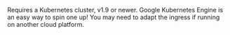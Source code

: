 Requires a Kubernetes cluster, v1.9 or newer. Google Kubernetes Engine is an easy way to spin one up! You may need to adapt the ingress if running on another cloud platform.
